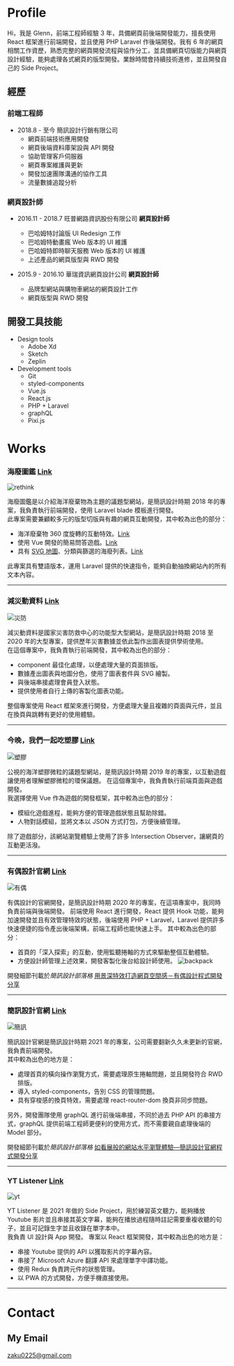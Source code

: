 # Profile
Hi，我是 Glenn，前端工程師經驗 3 年，具備網頁前後端開發能力，擅長使用 React 框架進行前端開發，並且使用 PHP Laravel 作後端開發。我有 6 年的網頁相關工作資歷，熟悉完整的網頁開發流程與協作分工，並具備網頁切版能力與網頁設計經驗，能夠處理各式網頁的版型開發。業餘時間會持續技術進修，並且開發自己的 Side Project。

## 經歷
### 前端工程師
- 2018.8 - 至今 簡訊設計行銷有限公司 
  - 網頁前端技術應用開發
  - 網頁後端資料庫架設與 API 開發
  - 協助管理客戶伺服器
  - 網頁專案維護與更新
  - 開發加速團隊溝通的協作工具
  - 流量數據追蹤分析 
  
### 網頁設計師
- 2016.11 - 2018.7 旺普網路資訊股份有限公司 **網頁設計師**  
  - 巴哈姆特討論版 UI Redesign 工作
  - 巴哈姆特動畫瘋 Web 版本的 UI 維護
  - 巴哈姆特即時聊天服務 Web 版本的 UI 維護
  - 上述產品的網頁版型與 RWD 開發

- 2015.9 - 2016.10 華瑞資訊網頁設計公司 **網頁設計師**  
  - 品牌型網站與購物車網站的網頁設計工作
  - 網頁版型與 RWD 開發



## 開發工具技能
- Design tools
  - Adobe Xd
  - Sketch
  - Zeplin
- Development tools
  - Git 
  - styled-components
  - Vue.js
  - React.js
  - PHP + Laravel
  - graphQL
  - Pixi.js


# Works
### 海廢圖鑑 [Link](http://oceantrash.rethinktw.org/)
![rethink](https://github.com/GlennJong/porfolio/blob/master/images/rethink.gif?raw=true "海廢圖鑑")

海廢圖鑑是以介紹海洋廢棄物為主題的議題型網站，是簡訊設計時期 2018 年的專案，我負責執行前端開發，使用 Laravel blade 模板進行開發。  
此專案需要兼顧較多元的版型切版與有趣的網頁互動開發，其中較為出色的部分：
- 海洋廢棄物 360 度旋轉的互動特效。[Link](http://oceantrash.rethinktw.org/marine-debris/rubber-duck)
- 使用 Vue 開發的簡易問答遊戲。[Link](http://oceantrash.rethinktw.org/challenge-start)
- 具有 [SVG 地圖](http://oceantrash.rethinktw.org/zh-TW/map)、分類與篩選的海廢列表。[Link](http://oceantrash.rethinktw.org/)  

此專案具有雙語版本，運用 Laravel 提供的快速指令，能夠自動抽換網站內的所有文本內容。

---
### 減災動資料 [Link](https://drrstat.ncdr.nat.gov.tw/)
![災防](https://github.com/GlennJong/porfolio/blob/master/images/ncdr.png?raw=true "減災動資料")

減災動資料是國家災害防救中心的功能型大型網站，是簡訊設計時期 2018 至 2020 年的大型專案，提供歷年災害數據並依此製作出圖表提供學術使用。  
在這個專案中，我負責執行前端開發，其中較為出色的部分：
- component 最佳化處理，以便處理大量的頁面排版。
- 數據產出圖表與地圖分色，使用了圖表套件與 SVG 繪製。
- 與後端串接處理會員登入狀態。
- 提供使用者自行上傳的客製化圖表功能。
  
整個專案使用 React 框架來進行開發，方便處理大量且複雜的頁面與元件，並且在換頁與跳轉有更好的使用體驗。


---
### 今晚，我們一起吃塑膠 [Link](http://pnn.pts.org.tw/yumyum/)
![塑膠](https://github.com/GlennJong/porfolio/blob/master/images/pnn.png?raw=true "今晚，我們一起吃塑膠")  

公視的海洋塑膠微粒的議題型網站，是簡訊設計時期 2019 年的專案，以互動遊戲讓使用者理解塑膠微粒的環保議題。
在這個專案中，我負責執行前端頁面與遊戲開發。  
我選擇使用 Vue 作為遊戲的開發框架，其中較為出色的部分：
- 模組化遊戲進程，能夠方便的管理遊戲狀態且幫助除錯。
- 人物對話模組，並將文本以 JSON 方式打包，方便後續管理。
  
除了遊戲部分，該網站瀏覽體驗上使用了許多 Intersection Observer，讓網頁的互動更活潑。

---
### 有偶設計官網 [Link](https://yoodesign.com.tw/)
![有偶](https://github.com/GlennJong/porfolio/blob/master/images/yoodesign.gif?raw=true "yoodesign")

有偶設計的官網開發，是簡訊設計時期 2020 年的專案，在這項專案中，我同時負責前端與後端開發。
前端使用 React 進行開發，React 提供 Hook 功能，能夠加速開發並且有效管理特效的狀態，後端使用 PHP + Laravel，Laravel 提供許多快速便捷的指令產出後端架構，前端工程師也能快速上手。
其中較為出色的部分：
- 首頁的「深入探索」的互動，使用監聽捲軸的方式來驅動整個互動體驗。
- 方便設計師管理上述效果，開發客製化後台給設計師使用。
  ![backpack](https://github.com/GlennJong/porfolio/blob/master/images/yoodesign-back.png?raw=true "backpack")

開發細節刊載於*簡訊設計部落格* [用景深特效打造網頁空間感－有偶設計程式開發分享](https://blog.simpleinfo.cc/blog/talk/yoo-design-code-sharing)


---
### 簡訊設計官網 [Link](https://www.simpleinfo.cc/)
![簡訊](https://github.com/GlennJong/porfolio/blob/master/images/simpleinfo.gif?raw=true "simpleinfo")

簡訊設計官網是簡訊設計時期 2021 年的專案，公司需要翻新久久未更新的官網，我負責前端開發。  
其中較為出色的地方是：
- 處理首頁的橫向操作瀏覽方式，需要處理原生捲軸問題，並且開發符合 RWD 排版。
- 導入 styled-components，告別 CSS 的管理問題。
- 具有穿梭感的換頁特效，需要處理 react-router-dom 換頁非同步問題。

另外，開發團隊使用 graphQL 進行前後端串接，不同於過去 PHP API 的串接方式，graphQL 提供前端工程師更便利的使用方式，而不需要親自處理後端的 Model 部分。

開發細節刊載於*簡訊設計部落格* [如看展般的網站水平瀏覽體驗—簡訊設計官網程式開發分享](https://blog.simpleinfo.cc/blog/talk/simpleinfo-official-code-sharing)


---
   
### YT Listener [Link](http://learn.glenn.tw/)
![yt](https://github.com/GlennJong/porfolio/blob/master/images/yt.png?raw=true "ytlistener")

YT Listener 是 2021 年做的 Side Project，用於練習英文聽力，能夠播放 Youtube 影片並且串接其英文字幕，能夠在播放過程隨時註記需要重複收聽的句子，並且可記錄生字並且收錄在單字本中。  
我負責 UI 設計與 App 開發。
專案以 React 框架開發，其中較為出色的地方是：
- 串接 Youtube 提供的 API 以獲取影片的字幕內容。
- 串接了 Microsoft Azure 翻譯 API 來處理單字中譯功能。
- 使用 Redux 負責跨元件的狀態管理。
- 以 PWA 的方式開發，方便手機直接使用。


---
# Contact
## My Email
zaku0225@gmail.com
